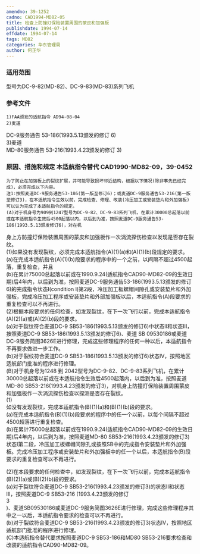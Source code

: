 ```yaml
---
amendno: 39-1252  
cadno: CAD1994-MD82-05  
title: 检查上防撞灯保险装置周围的蒙皮和加强板  
publishdate: 1994-07-14  
effdate: 1994-07-14  
tags: MD82  
categories: 华东管理局  
author: 何正华  
---
```

  
### 适用范围  
型号为DC-9-82(MD-82)、DC-9-83(MD-83)系列飞机  
  
<!--more-->  
### 参考文件  
    1)FAA颁发的适航指令 AD94-08-04  
    2)麦道  
DC-9服务通告 53-186(1993.5.13颁发的修订 6)  
    3)麦道  
MD-80服务通告 53-216(1993.4.23颁发的修订 3)  
  
### 原因、措施和规定 本适航指令替代 CAD1990-MD82-09，39-0452  
    为了防止在加强板上的裂纹扩展，并可能导致损坏邻近结构，根据以下情况(除非事先已经完成)，必须完成以下内容。  
    注1:按照麦道DC-9服务通告53-186(第一版至修订6)；或麦道DC-9服务通告53-216(第一版至修订3)，在本适航指令生效以前，完成检查、修理、改装(冷压加工或安装垫片和外加强板)可以认为完成了本适航指令的规定。  
    (A)对于机身号为909到1247型号为DC-9-82、DC-9-83系列飞机，在累计30000总起落以前或在本适航指令生效后4500起落以内，以后到为准，按照麦道DC-9服务通告53-186(1993.5.13颁发修订6)，对在机  
  
身上方防撞灯保险装置周围的蒙皮和加强板作一次涡流探伤检查以发现是否存在裂纹。  
    (1)如果没有发现裂纹，必须完成本适航指令(A)(1)(a)和(A)(1)(b)段规定的要求。  
    (a)在完成本适航指令(A)(1)(b)段要求的程序中的一个之前，以间隔不超过4500起落，重复检查，并且  
(b)在累计75000总起落以前或在1990.9.24(适航指令CAD90-MD82-09的生效日期)后4年内，以后到为准，按照麦道DC-9服务通告53-186(1993.5.13颁发的修订6)的完成指令状态Ⅰ(condition Ⅰ)第2段，冷压加工板螺帽间隙孔或安装垫片和外加强板，完成冷压加工程序或安装垫片和外部加强板以后，本适航指令(A)段要求的重复检查可以不再进行。  
    (2)根据本段要求的任何检查，如发现裂纹，在下一次飞行以前，完成本适航指令(A)(2)(a)或(A)(2)(b)段的要求。  
(a)对于裂纹符合麦道DC-9 SB53-186(1993.5.13颁发的修订6)中状态Ⅱ和状态Ⅲ，按照麦道DC-9 SB53-186(1993.5.13颁发的修订6)、麦道 SB 09530186或麦道DC-9服务简图3626E进行修理，完成这些修理程序的任何一种以后，本适航指令不再要求做进一步工作。  
(b)对于裂纹符合麦道DC-9 SB53-186(1993.5.13颁发的修订6)状态Ⅳ，按照地区适航部门批准的程序进行修理。  
(B)对于机身号为1248 到 2042型号为DC-9-82、DC-9-83系列飞机，在累计30000总起落以前或在本适航指令生效后4500起落内，以后到为准，按照麦道 MD-80 SB53-216(1993.4.23颁发的修订3)，对机身上防撞灯保险装置周围蒙皮和加强板作一次涡流探伤检查以探测是否存在裂纹。  
(1)  
如没有发现裂纹，完成本适航指令(B)(1)(a)和(B)(1)(b)段的要求。  
        (a)在完成本适航指令(B)(1)(b)段要求的程序中的任一个以前，以每个间隔不超过4500超落进行重复检查。  
 (b)在累计75000总起落以前或在1990.9.24(适航指令CAD90-MD82-09的生效日期)后4年内，以后到为准，按照麦道MD-80 SB53-216(1993.4.23颁发的修订3)状态Ⅰ第二段，冷压加工板螺帽间隙孔或按照SB中的完成指令安装垫片和外加强板。完成冷压加工程序或安装垫片和外加强板中的任一个以后，本适航指令(B)段要求的重复检查可以不再进行。  
  
  
   (2)在本段要求的任何检查中，如发现裂纹，在下一次飞行以前，完成本适航指令(B)(2)(a)或(B)(2)(b)段的要求。  
(a)对于裂纹符合麦道DC-9 SB53-216(1993.4.23颁发的修订3)的状态Ⅱ和状态Ⅲ，按照麦道DC-9 SB53-216 (1993.4.23颁发的修订  
3  
)、麦道SB09530186或麦道DC-9服务简图3626E进行修理，完成这些修理程序其中之一以后，本适航指令要求的检查可以不再进行。  
      (b)对于裂纹符合麦道DC-9 SB53-216(1993.4.23颁发的修订3)状态Ⅳ，按照地区适航部门批准的程序进行修理。  
      (C)本适航指令替代要求按照麦道DC-9 SB53-186和MD80 SB53-216要求检查和改装的适航指令CAD90-MD82-09。  
  
